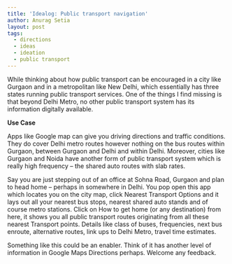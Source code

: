 ```yaml
---
title: 'Idealog: Public transport navigation'
author: Anurag Setia
layout: post
tags:
  - directions
  - ideas
  - ideation
  - public transport
---
```

While thinking about how public transport can be encouraged in a city like Gurgaon and in a metropolitan like New Delhi, which essentially has three states running public transport services. One of the things I find missing is that beyond Delhi Metro, no other public transport system has its information digitally available.

**Use Case**

Apps like Google map can give you driving directions and traffic conditions. They do cover Delhi metro routes however nothing on the bus routes within Gurgaon, between Gurgaon and Delhi and within Delhi. Moreover, cities like Gurgaon and Noida have another form of public transport system which is really high frequency &#8211; the shared auto routes with slab rates.

Say you are just stepping out of an office at Sohna Road, Gurgaon and plan to head home &#8211; perhaps in somewhere in Delhi. You pop open this app which locates you on the city map, click Nearest Transport Options and it lays out all your nearest bus stops, nearest shared auto stands and of course metro stations. Click on How to get home (or any destination) from here, it shows you all public transport routes originating from all these nearest Transport points. Details like class of buses, frequencies, next bus enroute, alternative routes, link ups to Delhi Metro, travel time estimates.

Something like this could be an enabler. Think of it has another level of information in Google Maps Directions perhaps. Welcome any feedback.